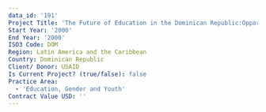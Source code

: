 ```yaml
---
data_id: '191'
Project Title: 'The Future of Education in the Dominican Republic:Opportunities and Challenges'
Start Year: '2000'
End Year: '2000'
ISO3 Code: DOM
Region: Latin America and the Caribbean
Country: Dominican Republic
Client/ Donor: USAID
Is Current Project? (true/false): false
Practice Area:
  - 'Education, Gender and Youth'
Contract Value USD: ''
---
```

